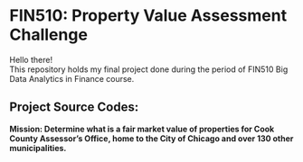 # FIN510: Property Value Assessment Challenge
Hello there!\
This repository holds my final project done during the period of FIN510 Big Data Analytics in Finance course.

## Project Source Codes:
**Mission: Determine what is a fair market value of properties for Cook County Assessor’s Office, home to the City of Chicago and over 130 other municipalities.**
